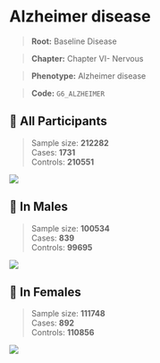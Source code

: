 # Alzheimer disease

> **Root:** Baseline Disease  

> **Chapter:** Chapter VI- Nervous  

> **Phenotype:** Alzheimer disease  

> **Code:** `G6_ALZHEIMER`

## 🧪 All Participants  
> Sample size: **212282**  
> Cases: **1731**  
> Controls: **210551**
<img src="/Disease/Figures/ALL/Incidence/G6_ALZHEIMER.png"/>
<CsvTable src="/Disease/Data/ALL/Incidence/COX_G6_ALZHEIMER.csv" label="🔍 View full results" />

## 👨 In Males  
> Sample size: **100534**  
> Cases: **839**  
> Controls: **99695**
<img src="/Disease/Figures/Male/Incidence/G6_ALZHEIMER.png"/>
<CsvTable src="/Disease/Data/Male/Incidence/COX_G6_ALZHEIMER.csv" label="🔍 View full results" />

## 👩 In Females  
> Sample size: **111748**  
> Cases: **892**  
> Controls: **110856**
<img src="/Disease/Figures/Female/Incidence/G6_ALZHEIMER.png"/>
<CsvTable src="/Disease/Data/Female/Incidence/COX_G6_ALZHEIMER.csv" label="🔍 View full results" />
